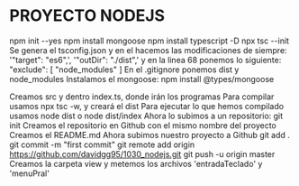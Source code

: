 # PROYECTO NODEJS

npm init --yes
npm install mongoose
npm install typescript -D
npx tsc --init
Se genera el tsconfig.json y en el hacemos las modificaciones de siempre: '"target": "es6",', '"outDir": "./dist",' y en la linea 68 ponemos lo siguiente:
  "exclude": [
    "node_modules"
]
En el .gitignore ponemos dist y node_modules
Instalamos el mongoose:
npm install @types/mongoose

Creamos src y dentro index.ts, donde irán los programas
Para compilar usamos npx tsc -w, y creará el dist
Para ejecutar lo que hemos compilado usamos node dist o node dist/index
Ahora lo subimos a un repositorio:
git init
Creamos el repositorio en Github con el mismo nombre del proyecto
Creamos el README.md
Ahora subimos nuestro proyecto a Github
git add .
git commit -m "first commit"
git remote add origin https://github.com/davidgg95/1030_nodejs.git
git push -u origin master
Creamos la carpeta view y metemos los archivos 'entradaTeclado' y 'menuPral'
